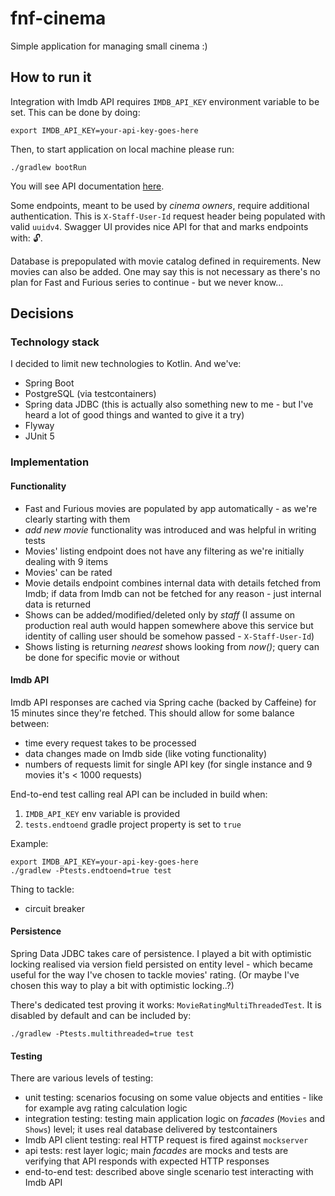# fnf-cinema

Simple application for managing small cinema :)

## How to run it

Integration with Imdb API requires `IMDB_API_KEY` environment variable to be set.
This can be done by doing:

```
export IMDB_API_KEY=your-api-key-goes-here
```

Then, to start application on local machine please run:

```
./gradlew bootRun
```

You will see API documentation [here](http://localhost:8080/api-doc).

Some endpoints, meant to be used by _cinema owners_, require additional authentication. This is
`X-Staff-User-Id` request header being populated with valid `uuidv4`. Swagger UI provides nice API for that and marks
endpoints with: 🔓.

Database is prepopulated with movie catalog defined in requirements. New movies can also be added. One may say
this is not necessary as there's no plan for Fast and Furious series to continue - but we never know...

## Decisions

### Technology stack

I decided to limit new technologies to Kotlin. And we've:

- Spring Boot
- PostgreSQL (via testcontainers)
- Spring data JDBC (this is actually also something new to me - but I've heard a lot of good things and wanted to give it a try)
- Flyway
- JUnit 5

### Implementation

#### Functionality

- Fast and Furious movies are populated by app automatically - as we're clearly starting with them
- _add new movie_ functionality was introduced and was helpful in writing tests
- Movies' listing endpoint does not have any filtering as we're initially dealing with 9 items
- Movies' can be rated
- Movie details endpoint combines internal data with details fetched from Imdb; if data from Imdb can not be fetched for any reason - just internal data is returned
- Shows can be added/modified/deleted only by _staff_ (I assume on production real auth would happen somewhere above this service but identity of calling user should be somehow passed - `X-Staff-User-Id`)
- Shows listing is returning _nearest_ shows looking from _now()_; query can be done for specific movie or without

#### Imdb API

Imdb API responses are cached via Spring cache (backed by Caffeine) for 15 minutes since they're fetched.
This should allow for some balance between:

- time every request takes to be processed
- data changes made on Imdb side (like voting functionality)
- numbers of requests limit for single API key (for single instance and 9 movies it's < 1000 requests)

End-to-end test calling real API can be included in build when:

1. `IMDB_API_KEY` env variable is provided
2. `tests.endtoend` gradle project property is set to `true`

Example:

```
export IMDB_API_KEY=your-api-key-goes-here
./gradlew -Ptests.endtoend=true test
```

Thing to tackle:

- circuit breaker

#### Persistence

Spring Data JDBC takes care of persistence. I played a bit with optimistic locking realised via version field
persisted on entity level - which became useful for the way I've chosen to tackle movies' rating. (Or maybe I've
chosen this way to play a bit with optimistic locking..?)

There's dedicated test proving it works: `MovieRatingMultiThreadedTest`. It is disabled by default and can be included
by:

```
./gradlew -Ptests.multithreaded=true test
```

#### Testing

There are various levels of testing:

- unit testing: scenarios focusing on some value objects and entities - like for example avg rating calculation logic
- integration testing: testing main application logic on _facades_ (`Movies` and `Shows`) level; it uses real database delivered by testcontainers
- Imdb API client testing: real HTTP request is fired against `mockserver`
- api tests: rest layer logic; main _facades_ are mocks and tests are verifying that API responds with expected HTTP responses
- end-to-end test: described above single scenario test interacting with Imdb API
